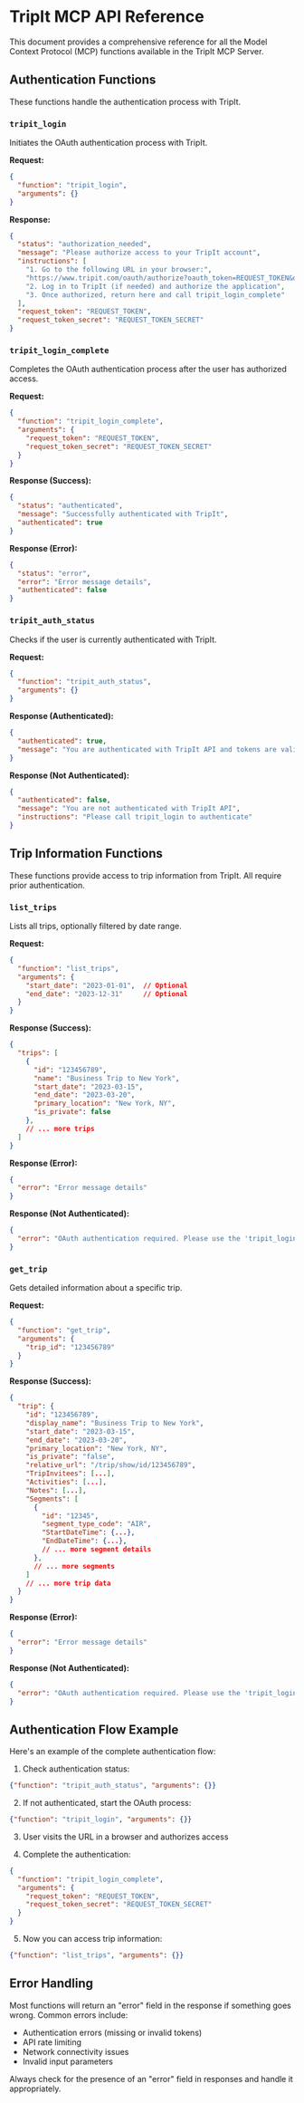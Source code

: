 # TripIt MCP API Reference

This document provides a comprehensive reference for all the Model Context Protocol (MCP) functions available in the TripIt MCP Server.

## Authentication Functions

These functions handle the authentication process with TripIt.

### `tripit_login`

Initiates the OAuth authentication process with TripIt.

**Request:**
```json
{
  "function": "tripit_login",
  "arguments": {}
}
```

**Response:**
```json
{
  "status": "authorization_needed",
  "message": "Please authorize access to your TripIt account",
  "instructions": [
    "1. Go to the following URL in your browser:",
    "https://www.tripit.com/oauth/authorize?oauth_token=REQUEST_TOKEN&oauth_callback=oob",
    "2. Log in to TripIt (if needed) and authorize the application",
    "3. Once authorized, return here and call tripit_login_complete"
  ],
  "request_token": "REQUEST_TOKEN",
  "request_token_secret": "REQUEST_TOKEN_SECRET"
}
```

### `tripit_login_complete`

Completes the OAuth authentication process after the user has authorized access.

**Request:**
```json
{
  "function": "tripit_login_complete",
  "arguments": {
    "request_token": "REQUEST_TOKEN",
    "request_token_secret": "REQUEST_TOKEN_SECRET"
  }
}
```

**Response (Success):**
```json
{
  "status": "authenticated",
  "message": "Successfully authenticated with TripIt",
  "authenticated": true
}
```

**Response (Error):**
```json
{
  "status": "error",
  "error": "Error message details",
  "authenticated": false
}
```

### `tripit_auth_status`

Checks if the user is currently authenticated with TripIt.

**Request:**
```json
{
  "function": "tripit_auth_status",
  "arguments": {}
}
```

**Response (Authenticated):**
```json
{
  "authenticated": true,
  "message": "You are authenticated with TripIt API and tokens are valid"
}
```

**Response (Not Authenticated):**
```json
{
  "authenticated": false,
  "message": "You are not authenticated with TripIt API",
  "instructions": "Please call tripit_login to authenticate"
}
```

## Trip Information Functions

These functions provide access to trip information from TripIt. All require prior authentication.

### `list_trips`

Lists all trips, optionally filtered by date range.

**Request:**
```json
{
  "function": "list_trips",
  "arguments": {
    "start_date": "2023-01-01",  // Optional
    "end_date": "2023-12-31"     // Optional
  }
}
```

**Response (Success):**
```json
{
  "trips": [
    {
      "id": "123456789",
      "name": "Business Trip to New York",
      "start_date": "2023-03-15",
      "end_date": "2023-03-20",
      "primary_location": "New York, NY",
      "is_private": false
    },
    // ... more trips
  ]
}
```

**Response (Error):**
```json
{
  "error": "Error message details"
}
```

**Response (Not Authenticated):**
```json
{
  "error": "OAuth authentication required. Please use the 'tripit_login' tool first."
}
```

### `get_trip`

Gets detailed information about a specific trip.

**Request:**
```json
{
  "function": "get_trip",
  "arguments": {
    "trip_id": "123456789"
  }
}
```

**Response (Success):**
```json
{
  "trip": {
    "id": "123456789",
    "display_name": "Business Trip to New York",
    "start_date": "2023-03-15",
    "end_date": "2023-03-20",
    "primary_location": "New York, NY",
    "is_private": "false",
    "relative_url": "/trip/show/id/123456789",
    "TripInvitees": [...],
    "Activities": [...],
    "Notes": [...],
    "Segments": [
      {
        "id": "12345",
        "segment_type_code": "AIR",
        "StartDateTime": {...},
        "EndDateTime": {...},
        // ... more segment details
      },
      // ... more segments
    ]
    // ... more trip data
  }
}
```

**Response (Error):**
```json
{
  "error": "Error message details"
}
```

**Response (Not Authenticated):**
```json
{
  "error": "OAuth authentication required. Please use the 'tripit_login' tool first."
}
```

## Authentication Flow Example

Here's an example of the complete authentication flow:

1. Check authentication status:
```json
{"function": "tripit_auth_status", "arguments": {}}
```

2. If not authenticated, start the OAuth process:
```json
{"function": "tripit_login", "arguments": {}}
```

3. User visits the URL in a browser and authorizes access

4. Complete the authentication:
```json
{
  "function": "tripit_login_complete",
  "arguments": {
    "request_token": "REQUEST_TOKEN",
    "request_token_secret": "REQUEST_TOKEN_SECRET"
  }
}
```

5. Now you can access trip information:
```json
{"function": "list_trips", "arguments": {}}
```

## Error Handling

Most functions will return an "error" field in the response if something goes wrong. Common errors include:

- Authentication errors (missing or invalid tokens)
- API rate limiting
- Network connectivity issues
- Invalid input parameters

Always check for the presence of an "error" field in responses and handle it appropriately.
